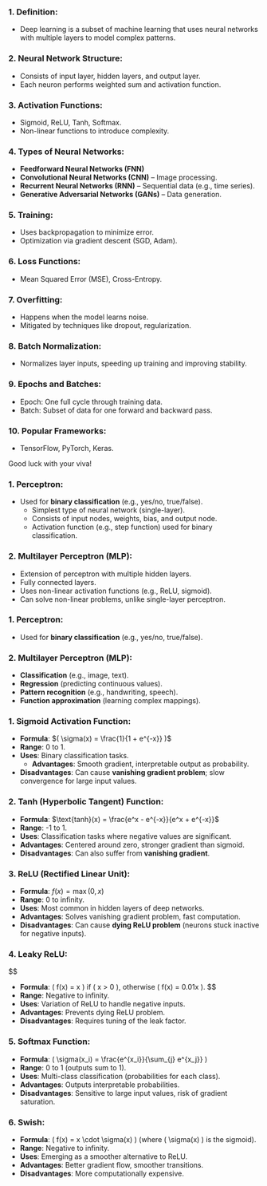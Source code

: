 
### 1. **Definition**:
   - Deep learning is a subset of machine learning that uses neural networks with multiple layers to model complex patterns.

### 2. **Neural Network Structure**:
   - Consists of input layer, hidden layers, and output layer.
   - Each neuron performs weighted sum and activation function.

### 3. **Activation Functions**:
   - Sigmoid, ReLU, Tanh, Softmax.
   - Non-linear functions to introduce complexity.

### 4. **Types of Neural Networks**:
   - **Feedforward Neural Networks (FNN)**
   - **Convolutional Neural Networks (CNN)** – Image processing.
   - **Recurrent Neural Networks (RNN)** – Sequential data (e.g., time series).
   - **Generative Adversarial Networks (GANs)** – Data generation.

### 5. **Training**:
   - Uses backpropagation to minimize error.
   - Optimization via gradient descent (SGD, Adam).

### 6. **Loss Functions**:
   - Mean Squared Error (MSE), Cross-Entropy.

### 7. **Overfitting**:
   - Happens when the model learns noise.
   - Mitigated by techniques like dropout, regularization.

### 8. **Batch Normalization**:
   - Normalizes layer inputs, speeding up training and improving stability.

### 9. **Epochs and Batches**:
   - Epoch: One full cycle through training data.
   - Batch: Subset of data for one forward and backward pass.

### 10. **Popular Frameworks**:
   - TensorFlow, PyTorch, Keras.

Good luck with your viva!




### 1. **Perceptron**:
- Used for **binary classification** (e.g., yes/no, true/false).
   - Simplest type of neural network (single-layer).
   - Consists of input nodes, weights, bias, and output node.
   - Activation function (e.g., step function) used for binary classification.

### 2. **Multilayer Perceptron (MLP)**:
   - Extension of perceptron with multiple hidden layers.
   - Fully connected layers.
   - Uses non-linear activation functions (e.g., ReLU, sigmoid).
   - Can solve non-linear problems, unlike single-layer perceptron.

### 1. **Perceptron**:
   - Used for **binary classification** (e.g., yes/no, true/false).

### 2. **Multilayer Perceptron (MLP)**:
   - **Classification** (e.g., image, text).
   - **Regression** (predicting continuous values).
   - **Pattern recognition** (e.g., handwriting, speech).
   - **Function approximation** (learning complex mappings).


### 1. **Sigmoid Activation Function**:
   - **Formula**: $( \sigma(x) = \frac{1}{1 + e^{-x}} )$
   - **Range**: 0 to 1.
   - **Uses**: Binary classification tasks.
	   - **Advantages**: Smooth gradient, interpretable output as probability.
   - **Disadvantages**: Can cause **vanishing gradient problem**; slow convergence for large input values.

### 2. **Tanh (Hyperbolic Tangent) Function**:
   - **Formula**: $\text{tanh}(x) = \frac{e^x - e^{-x}}{e^x + e^{-x}}$ 
   - **Range**: -1 to 1.
   - **Uses**: Classification tasks where negative values are significant.
   - **Advantages**: Centered around zero, stronger gradient than sigmoid.
   - **Disadvantages**: Can also suffer from **vanishing gradient**.

### 3. **ReLU (Rectified Linear Unit)**:
   - **Formula**: $f(x) = \max(0, x)$ 
   - **Range**: 0 to infinity.
   - **Uses**: Most common in hidden layers of deep networks.
   - **Advantages**: Solves vanishing gradient problem, fast computation.
   - **Disadvantages**: Can cause **dying ReLU problem** (neurons stuck inactive for negative inputs).

### 4. **Leaky ReLU**:
$$
   - **Formula**: \( f(x) = x \) if \( x > 0 \), otherwise \( f(x) = 0.01x \).
$$
   - **Range**: Negative to infinity.
   - **Uses**: Variation of ReLU to handle negative inputs.
   - **Advantages**: Prevents dying ReLU problem.
   - **Disadvantages**: Requires tuning of the leak factor.

### 5. **Softmax Function**:
   - **Formula**: \( \sigma(x_i) = \frac{e^{x_i}}{\sum_{j} e^{x_j}} \)
   - **Range**: 0 to 1 (outputs sum to 1).
   - **Uses**: Multi-class classification (probabilities for each class).
   - **Advantages**: Outputs interpretable probabilities.
   - **Disadvantages**: Sensitive to large input values, risk of gradient saturation.

### 6. **Swish**:
   - **Formula**: \( f(x) = x \cdot \sigma(x) \) (where \( \sigma(x) \) is the sigmoid).
   - **Range**: Negative to infinity.
   - **Uses**: Emerging as a smoother alternative to ReLU.
   - **Advantages**: Better gradient flow, smoother transitions.
   - **Disadvantages**: More computationally expensive.